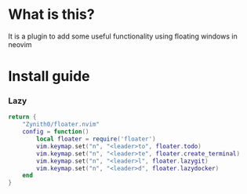 # What is this?

It is a plugin to add some useful functionality using floating windows in neovim

# Install guide
### Lazy
```lua
return {
	"Zynith0/floater.nvim"
	config = function()
		local floater = require('floater')
		vim.keymap.set("n", "<leader>to", floater.todo)
		vim.keymap.set("n", "<leader>te", floater.create_terminal)
		vim.keymap.set("n", "<leader>l", floater.lazygit)
		vim.keymap.set("n", "<leader>d", floater.lazydocker)
	end
}
```
